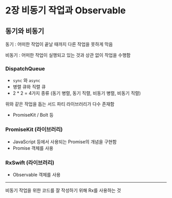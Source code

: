 # 2장 비동기 작업과 Observable

## 동기와 비동기

동기 : 어떠한 작업이 끝날 때까지 다른 작업을 못하게 막음

비동기 : 어떠한 작업이 실행되고 있는 것과 상관 없이 작업을 수행함

### DispatchQueue

- `sync` 와 `async`
- 병렬 큐와 직렬 큐
- 2 * 2 = 4가지 종류 (동기 병렬, 동기 직렬, 비동기 병렬, 비동기 직렬)

위와 같은 작업을 돕는 서드 파티 라이브러리가 다수 존재함

- PromiseKit / Bolt 등

### PromiseKit (라이브러리)

- JavaScript 등에서 사용되는 Promise의 개념을 구현함
- Promise 객체를 사용

### RxSwift (라이브러리)

- Observable 객체를 사용

---

비동기 작업을 위한 코드를 잘 작성하기 위해 Rx를 사용하는 것